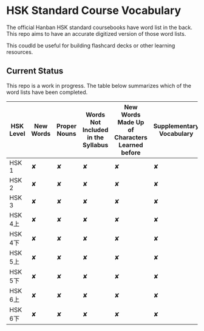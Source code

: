 # HSK Standard Course Vocabulary

The official Hanban HSK standard coursebooks have word list in the back. This repo aims to have an accurate digitized version of those word lists.

This coudld be useful for building flashcard decks or other learning resources.

## Current Status

This repo is a work in progress. The table below summarizes which of the word lists have been completed.

| HSK Level | New Words | Proper Nouns | Words Not Included in the Syllabus | New Words Made Up of Characters Learned before | Supplementary Vocabulary |
|-----------|-----------|--------------|------------------------------------|------------------------------------------------|--------------------------|
| HSK 1     | ✘         | ✘            | ✘                                  | ✘                                              | ✘                        |
| HSK 2     | ✘         | ✘            | ✘                                  | ✘                                              | ✘                        |
| HSK 3     | ✘         | ✘            | ✘                                  | ✘                                              | ✘                        |
| HSK 4上   | ✘         | ✘            | ✘                                  | ✘                                              | ✘                        |
| HSK 4下   | ✘         | ✘            | ✘                                  | ✘                                              | ✘                        |
| HSK 5上   | ✘         | ✘            | ✘                                  | ✘                                              | ✘                        |
| HSK 5下   | ✘         | ✘            | ✘                                  | ✘                                              | ✘                        |
| HSK 6上   | ✘         | ✘            | ✘                                  | ✘                                              | ✘                        |
| HSK 6下   | ✘         | ✘            | ✘                                  | ✘                                              | ✘                        |


